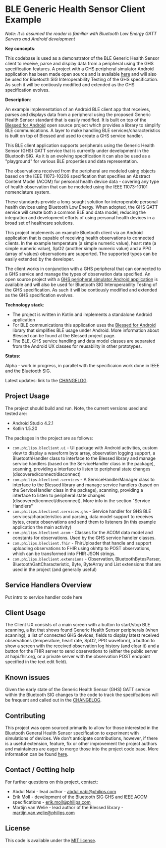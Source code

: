 # BLE Generic Health Sensor Client Example

*Note: It is assumed the reader is familiar with Bluetooth Low Energy GATT Servers and Android development*

**Key concepts**:

This codebase is used as a demonstrator of the BLE Generic Health Sensor client to receive, parse and display data from a peripheral using the GHS specification features. A project with a GHS peripheral simulator Android application has been made open source and is available [here](https://github.com/philips-labs/BLE-GHS-Server-Simulator) and will also be used for Bluetooth SIG Interoperability Testing of the GHS specification. As such it will be contiously modified and extended as the GHS specification evolves.

**Description**:  

An example implementation of an Android BLE client app that receives, parses and displays data from a peripheral using the proposed Generic Health Sensor standard that is easily modified. It is built on top of the [Blessed for Android](https://github.com/weliem/blessed-android) open source project which provides a library to simplify BLE communications. A layer to make handling BLE services/characteristics is built on top of Blessed and used to create a GHS service handler.

This BLE client application supports peripherals using the Generic Health Sensor (GHS) GATT service that is currently under development in the Bluetooth SIG. As it is an evolving specification it can also be used as a "playground" for various BLE properties and data representation.

The observations received from the peripheral are modeled using objects based on the IEEE 11073-10206 specification that specifies an Abstract Content Model (ACOM) for personal health device data - covering any type of health observation that can be modeled using the IEEE 11073-10101 nomenclature system.

These standards provide a long-sought solution for interoperable personal health devices using Bluetooth Low Energy. When adopted, the GHS GATT service will create both a common BLE and data model, reducing the integration and development efforts of using personal health devices in a broad set of healthcare solutions.

This project implements an example Bluetooth client via an Android application that is capable of receiving health observations to connected clients. In the example temperature (a simple numeric value), heart rate (a simple numeric value), SpO2 (another simple numeric value) and a PPG (array of values) observations are supported. The supported types can be easily extended by the developer.

The client works in conjunction with a GHS peripheral that can connected to a GHS service and manage the types of observation data specified. An open source project with a [GHS peripheral simulator Android application](https://github.com/philips-labs/BLE-GHS-Server-Simulator) is available  and will also be used for Bluetooth SIG Interoperability Testing of the GHS specification. As such it will be contiously modified and extended as the GHS specification evolves.

**Technology stack**: 

* The project is written in Kotlin and implements a standalone Android application
* For BLE communications this application uses the [Blessed for Android](https://github.com/weliem/blessed-android) library that simplifies BLE usage under Android. More information about Blessed can be found at the Blessed project page.
* The BLE, GHS service handling and data model classes are separated from the Android UX classes for reusability in other prototypes.

**Status**:

Alpha - work in progress, in parallel with the specificaion work done in IEEE and the Bluetooth SIG.

Latest updates: link to the [CHANGELOG](CHANGELOG.md).

## Project Usage

The project should build and run. Note, the current versions used and tested are:
* Android Studio 4.2.1
* Kotlin 1.5.20

The packages in the project are as follows:
* ```com.philips.bleclient.ui``` - UI package with Android activities, custom view to display a waveform byte array, observation logging support, a BluetoothHandler class to interface to the Blessed library and manage service handlers (based on the ServiceHandler class in the package), scanning, providing a interface to listen to peripheral state changes (discovered/connect/disconnect)
* ```com.philips.bleclient.services``` - A ServiceHandlerManager class to interface to the Blessed library and manage service handlers (based on the ServiceHandler class in the package), scanning, providing a interface to listen to peripheral state changes (discovered/connect/disconnect). More info in the section "Service Handlers"
* ```com.philips.bleclient.services.ghs``` - Service handler for GHS BLE services/characteristics and parsing, data model support to receives bytes, create observations and send them to listeners (in this example application the main activity)
* ```com.philips.bleclient.acom``` - Classes for the ACOM data model and constants for observations. Used by the GHS service handler classes.
* ```com.philips.bleclient.fhir``` - FhirUploader that handle and support uploading observations to FHIR using okhttp to POST observations, which can be transformed into FHIR JSON strings.
* ```com.philips.bleclient.extensions``` - Observation, BluetoothBytesParser, BluetoothGattCharacteristic, Byte, ByteArray and List extensions that are used in the project (and generally useful)

## Service Handlers Overview
Put intro to service handler code here

## Client Usage

The Client UX consists of a main screen with a button to start/stop BLE scanning, a list that shows found Generic Health Sensor peripherals (when scanning), a list of connected GHS devices, fields to display latest received observations (temperature, heart rate, SpO2, PPG waveform), a button to show a screen with the received observation log history (and clear it) and a button for the FHIR server to send observations to (either the public server at hapi.fhir.org, or a private server with the observation POST endpoint specified in the text edit field).

## Known issues

Given the early state of the Generic Health Sensor (GHS) GATT service within the Bluetooth SIG changes to the code to track the specifcations will be frequent and called out in the [CHANGELOG](CHANGELOG.md).

## Contributing

This project was open sourced primarily to allow for those interested in the Bluetooth General Health Sensor specification to experiment with simulations of devices. We don't anticipate contributions, however, if there is a useful extension, feature, fix or other improvement the project authors and maintainers are eager to merge those into the project code base. More information can be found [here](CONTRIBUTING.md).

## Contact / Getting help

For further questions on this project, contact:
* Abdul Nabi - lead author - abdul.nabi@philips.com
* Erik Moll - development of the Bluetooth SIG GHS and IEEE ACOM specifications - erik.moll@philips.com
* Martijn van Welie - lead author of the Blessed library - martijn.van.welie@philips.com

## License
This code is available under the [MIT license](LICENSE.md).
